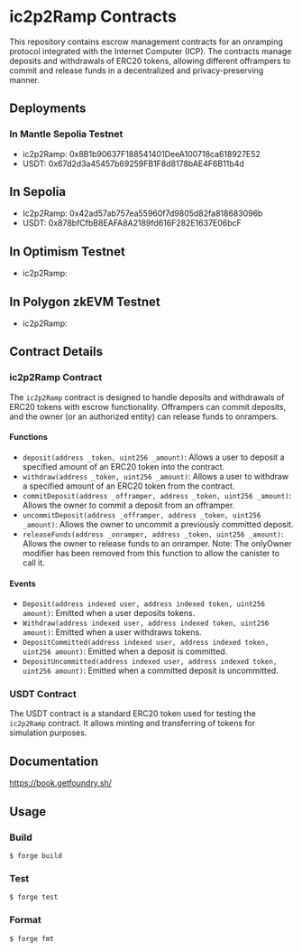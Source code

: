 # ic2p2Ramp Contracts

This repository contains escrow management contracts for an onramping protocol integrated with the Internet Computer (ICP). The contracts manage deposits and withdrawals of ERC20 tokens, allowing different offrampers to commit and release funds in a decentralized and privacy-preserving manner.

## Deployments

### In Mantle Sepolia Testnet

- ic2p2Ramp: 0x8B1b90637F188541401DeeA100718ca618927E52
- USDT: 0x67d2d3a45457b69259FB1F8d8178bAE4F6B11b4d

## In Sepolia

- Ic2p2Ramp: 0x42ad57ab757ea55960f7d9805d82fa818683096b
- USDT: 0x878bfCfbB8EAFA8A2189fd616F282E1637E06bcF

## In Optimism Testnet

- ic2p2Ramp:

## In Polygon zkEVM Testnet

- ic2p2Ramp:

## Contract Details

### ic2p2Ramp Contract

The `ic2p2Ramp` contract is designed to handle deposits and withdrawals of ERC20 tokens with escrow functionality. Offrampers can commit deposits, and the owner (or an authorized entity) can release funds to onrampers.

#### Functions

- `deposit(address _token, uint256 _amount)`: Allows a user to deposit a specified amount of an ERC20 token into the contract.
- `withdraw(address _token, uint256 _amount)`: Allows a user to withdraw a specified amount of an ERC20 token from the contract.
- `commitDeposit(address _offramper, address _token, uint256 _amount)`: Allows the owner to commit a deposit from an offramper.
- `uncommitDeposit(address _offramper, address _token, uint256 _amount)`: Allows the owner to uncommit a previously committed deposit.
- `releaseFunds(address _onramper, address _token, uint256 _amount)`: Allows the owner to release funds to an onramper. Note: The onlyOwner modifier has been removed from this function to allow the canister to call it.

#### Events

- `Deposit(address indexed user, address indexed token, uint256 amount)`: Emitted when a user deposits tokens.
- `Withdraw(address indexed user, address indexed token, uint256 amount)`: Emitted when a user withdraws tokens.
- `DepositCommitted(address indexed user, address indexed token, uint256 amount)`: Emitted when a deposit is committed.
- `DepositUncommitted(address indexed user, address indexed token, uint256 amount)`: Emitted when a committed deposit is uncommitted.

### USDT Contract

The USDT contract is a standard ERC20 token used for testing the `ic2p2Ramp` contract. It allows minting and transferring of tokens for simulation purposes.

## Documentation

https://book.getfoundry.sh/

## Usage

### Build

```shell
$ forge build
```

### Test

```shell
$ forge test
```

### Format

```shell
$ forge fmt
```
